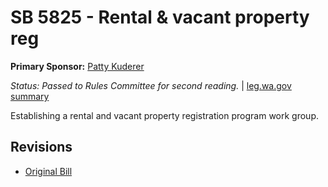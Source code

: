 # SB 5825 - Rental & vacant property reg
**Primary Sponsor:** [Patty Kuderer](/person/leg/patty.kuderer.md)

*Status: Passed to Rules Committee for second reading.* | [leg.wa.gov summary](https://app.leg.wa.gov/billsummary?BillNumber=5825&Year=2021)

Establishing a rental and vacant property registration program work group.

## Revisions
* [Original Bill](1/)